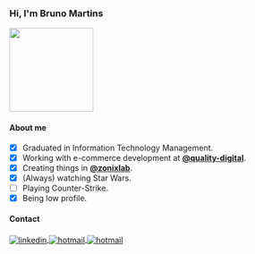###  Hi, I'm Bruno Martins
<img src="https://media.giphy.com/media/0TtX2qqpxp3pIafzio/giphy.gif" width="150" >

#### About me

- [x] Graduated in Information Technology Management.
- [x] Working with e-commerce development at [**@quality-digital**](https://github.com/quality-digital).
- [x] Creating things in [**@zonixlab**](https://github.com/zonixlab).
- [x] (Always) watching Star Wars.
- [ ] Playing Counter-Strike.
- [x] Being low profile.

#### Contact

<a href="https://linkedin.com/in/brunomart97" target="_blank">
  <img align="center" src="https://img.shields.io/badge/-brunomart97-05122A?style=flat&logo=linkedin" alt="linkedin"/>
</a>

<a href="mailto:brunomart97@hotmail.com" target="_blank">
  <img align="center" src="https://img.shields.io/badge/-brunomart97@hotmail.com-05122A?style=flat&logo=gmail" alt="hotmail"/>
</a>

<a href="https://steamcommunity.com/id/ZukyN/" target="_blank">
  <img align="center" src="https://img.shields.io/badge/-ZuKyN-05122A?style=flat&logo=steam" alt="hotmail"/>
</a>
